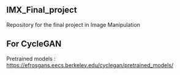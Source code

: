 ## IMX_Final_project
Repository for the final project in Image Manipulation

## For CycleGAN 
Pretrained models : https://efrosgans.eecs.berkeley.edu/cyclegan/pretrained_models/
